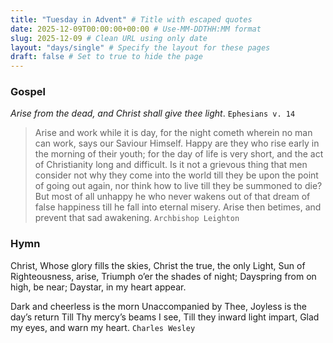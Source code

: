 ```yaml
---
title: "Tuesday in Advent" # Title with escaped quotes
date: 2025-12-09T00:00:00+00:00 # Use-MM-DDTHH:MM format
slug: 2025-12-09 # Clean URL using only date
layout: "days/single" # Specify the layout for these pages
draft: false # Set to true to hide the page
---
```


### Gospel

*Arise from the dead, and Christ shall give thee light*.
`Ephesians v. 14`

>Arise and work while it is day, for the night cometh wherein no man can work, says our Saviour Himself. Happy are they who rise early in the morning of their youth; for the day of life is very short, and the act of Christianity long and difficult. Is it not a grievous thing that men consider not why they come into the world till they be upon the point of going out again, nor think how to live till they be summoned to die? But most of all unhappy he who never wakens out of that dream of false happiness till he fall into eternal misery. Arise then betimes, and prevent that sad awakening. `Archbishop Leighton`


### Hymn

Christ, Whose glory fills the skies,
Christ the true, the only Light,
Sun of Righteousness, arise,
Triumph o&rsquo;er the shades of night;
Dayspring from on high, be near;
Daystar, in my heart appear.

Dark and cheerless is the morn
Unaccompanied by Thee,
Joyless is the day&rsquo;s return
Till Thy mercy&rsquo;s beams I see,
Till they inward light impart,
Glad my eyes, and warn my heart.
`Charles Wesley`